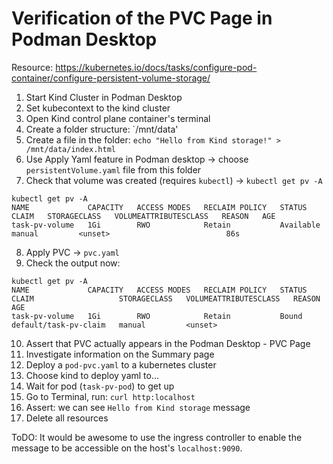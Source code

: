 # Verification of the PVC Page in Podman Desktop

Resource: https://kubernetes.io/docs/tasks/configure-pod-container/configure-persistent-volume-storage/

1. Start Kind Cluster in Podman Desktop
2. Set kubecontext to the kind cluster
3. Open Kind control plane container's terminal
4. Create a folder structure: `/mnt/data'
5. Create a file in the folder: `echo "Hello from Kind storage!" > /mnt/data/index.html`
6. Use Apply Yaml feature in Podman desktop -> choose `persistentVolume.yaml` file from this folder
7. Check that volume was created (requires `kubectl`) -> `kubectl get pv -A`
```
kubectl get pv -A  
NAME             CAPACITY   ACCESS MODES   RECLAIM POLICY   STATUS      CLAIM   STORAGECLASS   VOLUMEATTRIBUTESCLASS   REASON   AGE
task-pv-volume   1Gi        RWO            Retain           Available           manual         <unset>                          86s
```
8. Apply PVC -> `pvc.yaml`
9. Check the output now:
```
kubectl get pv -A
NAME             CAPACITY   ACCESS MODES   RECLAIM POLICY   STATUS   CLAIM                   STORAGECLASS   VOLUMEATTRIBUTESCLASS   REASON   AGE
task-pv-volume   1Gi        RWO            Retain           Bound    default/task-pv-claim   manual         <unset>  
```
10. Assert that PVC actually appears in the Podman Desktop - PVC Page
11. Investigate information on the Summary page
12. Deploy a `pod-pvc.yaml` to a kubernetes cluster
13. Choose kind to deploy yaml to...
14. Wait for pod (`task-pv-pod`) to get up
15. Go to Terminal, run: `curl http:localhost`
16. Assert: we can see `Hello from Kind storage` message
17. Delete all resources

ToDO: It would be awesome to use the ingress controller to enable the message to be accessible on the host's `localhost:9090`.